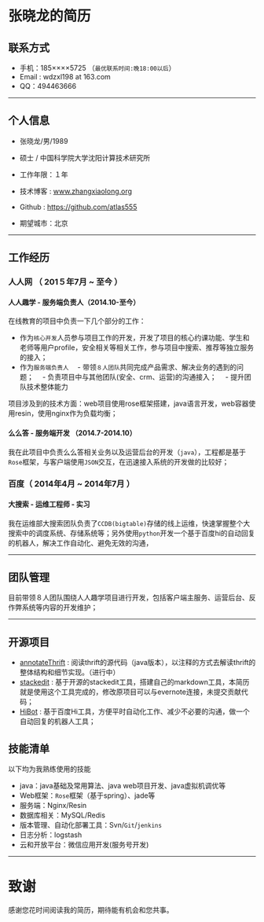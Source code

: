 # 张晓龙的简历

## 联系方式

- 手机：185××××5725 （```最优联系时间:晚18:00以后```）
- Email : wdzxl198 at 163.com 
- QQ：494463666

---

## 个人信息

 - 张晓龙/男/1989 
 - 硕士 / 中国科学院大学沈阳计算技术研究所 
 - 工作年限：１年
 - 技术博客 : www.zhangxiaolong.org
 - Github : https://github.com/atlas555

 - 期望城市：北京

---

## 工作经历

### 人人网 （ 201５年7月 ~ 至今 ）

#### 人人趣学 - 服务端负责人（2014.10-至今） 
在线教育的项目中负责一下几个部分的工作：
- 作为`核心开发`人员参与项目工作的开发，开发了项目的核心约课功能、学生和老师等用户profile，安全相关等相关工作，参与项目中搜索、推荐等独立服务的接入；
- 作为`服务端负责人`
　- 带领`８人团队`共同完成产品需求、解决业务的遇到的问题；
　- 负责项目中与其他团队(安全、crm、运营)的沟通接入；
　- 提升团队技术整体能力

项目涉及到的技术方面：web项目使用rose框架搭建，java语言开发，web容器使用resin，使用nginx作为负载均衡；

#### 么么答 - 服务端开发 （2014.7-2014.10） 
我在此项目中负责么么答相关业务以及运营后台的开发（`java`），工程都是基于`Rose`框架，与客户端使用`JSON`交互，在迅速接入系统的开发做的比较好；
 
### 百度（ 2014年4月 ~ 2014年7月 ）

#### 大搜索 - 运维工程师  - 实习
我在运维部大搜索团队负责了`CCDB(bigtable)`存储的线上运维，快速掌握整个大搜索中的调度系统、存储系统等；另外使用`python`开发一个基于百度hi的自动回复的机器人，解决工作自动化、避免无效的沟通，

---

## 团队管理
目前带领８人团队围绕人人趣学项目进行开发，包括客户端主服务、运营后台、反作弊系统等内容的开发维护；

---

## 开源项目

 - [annotateThrift](https://github.com/atlas555/annotateThrift) : 阅读thrift的源代码（java版本），以注释的方式去解读thrift的整体结构和细节实现。（进行中）
 - [stackedit](https://github.com/atlas555/stackedit) : 基于开源的stackedit工具，搭建自己的markdown工具，本简历就是使用这个工具完成的，修改原项目可以与evernote连接，未提交贡献代码；
 - [HiBot](https://github.com/atlas555/hibot_2) : 基于百度Hi工具，方便平时自动化工作、减少不必要的沟通，做一个自动回复的机器人工具；

## 技能清单

以下均为我熟练使用的技能

- java：java基础及常用算法、java web项目开发、java虚拟机调优等
- Web框架：`Rose`框架（基于spring）、jade等
- 服务端：Nginx/Resin
- 数据库相关：MySQL/Redis
- 版本管理、自动化部署工具：Svn/`Git`/`jenkins`
- 日志分析：logstash
- 云和开放平台：微信应用开发(服务号开发)

---

# 致谢
感谢您花时间阅读我的简历，期待能有机会和您共事。
